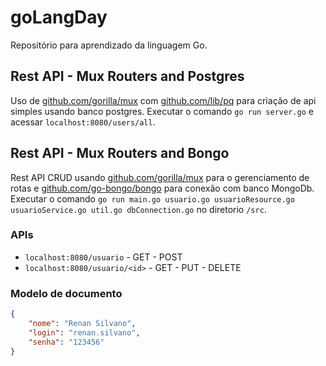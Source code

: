 # goLangDay
Repositório para aprendizado da linguagem Go.

## Rest API - Mux Routers and Postgres 

Uso de [github.com/gorilla/mux](https://github.com/gorilla/mux) com [github.com/lib/pq](https://github.com/lib/pq) para criação de api simples usando banco postgres.
Executar o comando `go run server.go` e acessar `localhost:8080/users/all`.

## Rest API - Mux Routers and Bongo

Rest API CRUD usando [github.com/gorilla/mux](https://github.com/gorilla/mux) para o gerenciamento de rotas e [github.com/go-bongo/bongo](https://github.com/go-bongo/bongo) para conexão com banco MongoDb.
Executar o comando `go run main.go usuario.go usuarioResource.go usuarioService.go util.go dbConnection.go` no diretorio `/src`.

### APIs 
* `localhost:8080/usuario` - GET - POST
* `localhost:8080/usuario/<id>` - GET - PUT - DELETE 

### Modelo de documento
```json
{
	"nome": "Renan Silvano",
	"login": "renan.silvano",
	"senha": "123456"
}
```
